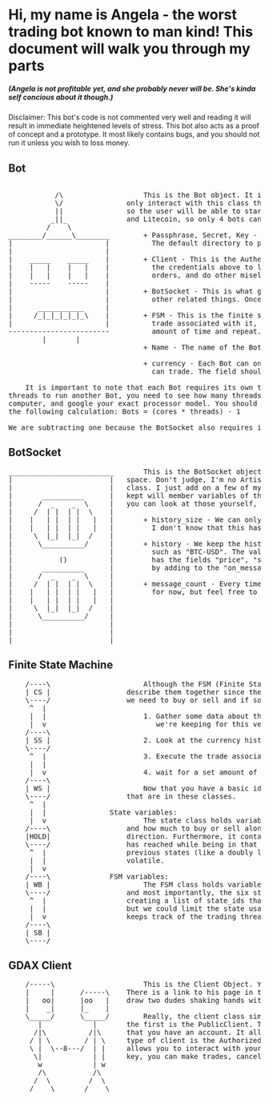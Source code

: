 
# Hi, my name is Angela - the worst trading bot known to man kind! This document will walk you through my parts

##### (Angela is not profitable yet, and she probably never will be. She's kinda self concious about it though.)
Disclaimer: This bot's code is not commented very well and reading it will result in immediate heightened levels of stress. This bot also acts as a proof of concept and a prototype. It most likely contains bugs, and you should not run it unless you wish to loss money.

## Bot
<pre>                            
           /\                   This is the Bot object. It is the highest level of looking at the trading program, The user will      
           \/               only interact with this class through a GUI. Each Bot will only be able to trade a single cryptocurrency,
           ||               so the user will be able to start/stop each bot. Right now, GDAX only supports Bitcoin, Bitcoin Cash, Ethereum,
          _||_              and Litecoin, so only 4 bots can run at a time. Let's go over the components of the Bot:
         /    \        
________/______\________        + Passphrase, Secret, Key - These are credentials that should be stored in a file to be read by the program.
|                      |          The default directory to place it is the TradBot folder, but it can be stored anywhere.
|                      |
|    _____    _____    |        + Client - This is the AuthenticatedClient object that is used to interact with your GDAX account. It uses 
|    |   |    |   |    |          the credentials above to log into your account. This is what allows the bot to see account balances, place
|    |   |    |   |    |          orders, and do other misellaneous things on behalf of you. 
|    -----    -----    |
|                      |        + BotSocket - This is what gives us constant information about product prices, volume, trades being placed and
|                      |          other related things. Once we subscribe, we get constant information and place it into the appropriate history list
|      ___________     |
|     /_|_|_|_|_|_\    |        + FSM - This is the finite state machine that we're using to trade. It contains six State objects. Each Object has a
|                      |          trade associated with it, and we always decide if we want to change states, then trade, then wait for a set
------------------------          amount of time and repeat. 
        |       |                                         
                                + Name - The name of the Bot can be anything you want it to be. Each Bot should have a different name as a unique identifier.
                                  
                                + currency - Each Bot can only trade one cryptocurrency, so this is the field that keeps track of the currency that the bot 
                                  can trade. The field should be a string such as "BTC-USD", "BCH-USD", "LTC-USD", or "ETH-USD".
                                  
    It is important to note that each Bot requires its own thread to run on. This is to ensure the fastest possible trading. To determine if you have enough 
threads to run another Bot, you need to see how many threads your processor has. To do this, try finding system information, or system preferences on your 
computer, and google your exact processor model. You should see the number of cores and threads on your processor. To find how many bots you can spawn do 
the following calculation: Bots = (cores * threads) - 1
                   
We are subtracting one because the BotSocket also requires its own thread. Because of this, we should have all the Bot instantiations share a single websocket.
</pre>

## BotSocket
<pre>
_________________________       This is the BotSocket object. If you couldn't tell, the picture is a solid object going into a 
|                       |   space. Don't judge, I'm no Artist. The BotSocket class is really just a wrapper of the WebSocket
|                       |   class. I just add on a few of my own variables and store data however I want. Any history that is
|       __________      |   kept will member variables of this class. There are many member variables of the WebSocket, so you
|      /  _    _  \     |   you can look at those yourself, but the fields added into the BotSocket class are listed below:
|     /  | |  | |  \    |
|    |   | |  | |   |   |       + history_size - We can only keep a certain amount of history before we run out of memory. 
|    |   | |  | |   |   |         I don't know that this has to be used, but it should be. 
|     \  |_|  |_|  /    |                                  
|      \__________/     |       + history - We keep the history of all cryptocurrencies in a dictionary. Each key is the product_id 
|                       |         such as "BTC-USD". The value of each key is a list of dictionaries where each element of the list
|           ()          |         has the fields "price", "side", "time", and "sequence". Note that you can store any other information
|       __________      |         by adding to the "on_message" method.
|      /  _    _  \     |                                  
|     /  | |  | |  \    |       + message_count - Every time we recieve a message, we add one to this field. This field is useless
|    |   | |  | |   |   |         for now, but feel free to use it if you want.
|    |   | |  | |   |   |
|     \  |_|  |_|  /    |
|      \__________/     |
|                       |
|                       |
|_______________________|
</pre>                                 
                                  
## Finite State Machine
<pre>
    /----\                      Although the FSM (Finite State Machine) and State classes are separate from each other, we'll
    | CS |                  describe them together since they are practically inseparable. Basically, this is what decides if
    \----/                  we need to buy or sell and if so, how much. Here's how the trading algorithm works:
     ^  |
     |  |                       1. Gather some data about the currency. See the BotSocket section to see the information that
     |  v                          we're keeping for this version.
    /----\
    | SS |                      2. Look at the currency history and decide if we're in the correct state or if we should change. 
    \----/
     ^  |                       3. Execute the trade associated with the current state.
     |  |
     |  v                       4. wait for a set amount of time.
    /----\
    | WS |                      Now that you have a basic idea of the trading algorithm, I'll give you more details about the variables
    \----/                  that are in these classes.
     ^  |
     |  |               State variables:
     |  v                       The state class holds variables that allow us to know what type of trade we're doing, what state we're at,
    /----\                  and how much to buy or sell along with the buffer that the price will have to break to change states in either
    |HOLD|                  direction. Furthermore, it contains variables that describe the high, low, and entry prices that the currency
    \----/                  has reached while being in that state. These states are linked together by holding references to the next and
     ^  |                   previous states (like a doubly linked list). Note that this is intended to make the buy/sell decision less
     |  |                   volatile. 
     |  v          
    /----\              FSM variables:
    | WB |                      The FSM class holds variables that keep track of the current state, set a minimum time between trades, 
    \----/                  and most importantly, the six states that we can move between. We can also limit the number of states by
     ^  |                   creating a list of state_ids that we want to use. the default list is [1,2,3,4,5,6] which uses all states,
     |  |                   but we could limit the state usage to [3,4,5] or any other sequence of continuous states. The FSM also 
     |  v                   keeps track of the trading thread which will have to be tied up after trading is done. 
    /----\
    | SB |
    \----/
</pre>   
    
## GDAX Client
<pre>
    /-----\                     This is the Client Object. You can read more about it on danpaquin's repository, since he wrote the code.
    |     |      /-----\    There is a link to his page in the readme file in the TradeBot directory. Although I really just wanted to 
    |   oo|      |oo   |    draw two dudes shaking hands with symbols, I guess I'll give an explanation of what the Client class does.
    |    _|      |_    |
    \_____/      \_____/        Really, the client class simply allows you to interact with GDAX from your program. There are 2 types of clients. 
       |            |       the first is the PublicClient. This is its own class and does not require that you authorize your account, or even
      /|\          /|\      that you have an account. It allows you to get basic information about product prices, price history, etc. The second 
     / | \        / | \     type of client is the AuthorizedClient. This class requires you to have an API key, passphrase, and secret, and
     \ |  \--8---/  | |     allows you to interact with your account through your application. depending on the priviledges that you give your API
      \|            | |     key, you can make trades, cancel orders, get account balances, and do anything that the PublicClient can do.
       w            | w
       /\           /\
      /  \         /  \
     /    \       /    \
</pre>























